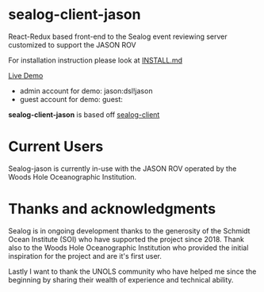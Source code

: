 # sealog-client-jason
React-Redux based front-end to the Sealog event reviewing server customized to support the JASON ROV

For installation instruction please look at [INSTALL.md](./INSTALL.md)

[Live Demo](https://sealog-jason.oceandatarat.org)

- admin account for demo: jason:dsl!jason
- guest account for demo: guest:<no password>

**sealog-client-jason** is based off [sealog-client](https://github.com/webbpinner/sealog-client)

# Current Users
Sealog-jason is currently in-use with the JASON ROV operated by the Woods Hole Oceanographic Institution.

# Thanks and acknowledgments
Sealog is in ongoing development thanks to the generosity of the Schmidt Ocean Institute (SOI) who have supported the project since 2018. Thank also to the Woods Hole Oceanographic Institution who provided the initial inspiration for the project and are it's first user.

Lastly I want to thank the UNOLS community who have helped me since the beginning by sharing their wealth of experience and technical ability.
